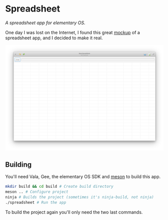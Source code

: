 # Spreadsheet

*A spreadsheet app for elementary OS.*

One day I was lost on the Internet, I found this great [mockup](http://bassultra.deviantart.com/art/Spreadsheet-363147552) of a spreadsheet app, and I decided to make it real.

![Screenshot](screen.png)

## Building

You'll need Vala, Gee, the elementary OS SDK and [meson](https://github.com/mesonbuild/meson) to build this app.

```bash
mkdir build && cd build # Create build directory
meson .. # Configure project
ninja # Builds the project (sometimes it's ninja-build, not ninja)
./spreadsheet # Run the app
```

To build the project again you'll only need the two last commands.
